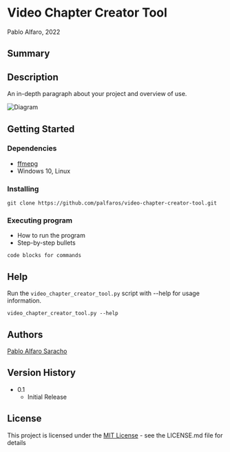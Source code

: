 # Video Chapter Creator Tool

Pablo Alfaro, 2022

## Summary


## Description

An in-depth paragraph about your project and overview of use.

![Diagram](https://user-images.githubusercontent.com/116673615/210000242-ee1f6414-2222-4208-852f-5b4f721c140f.gif)

## Getting Started

### Dependencies

* [ffmepg](https://github.com/FFmpeg/FFmpeg)
* Windows 10, Linux

### Installing



```
git clone https://github.com/palfaros/video-chapter-creator-tool.git
```

### Executing program

* How to run the program
* Step-by-step bullets
```
code blocks for commands
```

## Help

Run the ```video_chapter_creator_tool.py``` script with --help for usage information.

```
video_chapter_creator_tool.py --help
```

## Authors

[Pablo Alfaro Saracho](https://www.linkedin.com/in/pablo-alfaro-saracho)

## Version History

* 0.1
    * Initial Release

## License

This project is licensed under the [MIT License](https://mit-license.org/) - see the LICENSE.md file for details

